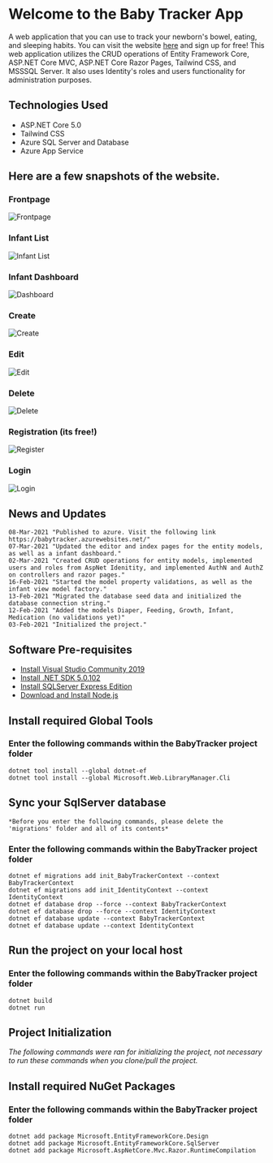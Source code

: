 # Welcome to the Baby Tracker App
A web application that you can use to track your newborn's bowel, eating, and sleeping habits. You can visit the website [here](https://babytracker.azurewebsites.net/) and sign up for free!
This web application utilizes the CRUD operations of Entity Framework Core, ASP.NET Core MVC, ASP.NET Core Razor Pages, Tailwind CSS, and MSSSQL Server. It also uses Identity's roles and users functionality for administration purposes.

## Technologies Used
 - ASP.NET Core 5.0
 - Tailwind CSS
 - Azure SQL Server and Database
 - Azure App Service

## Here are a few snapshots of the website.
### Frontpage
![Frontpage](https://github.com/bobby-dq/BabyTracker/blob/main/README%20Screenshots/Frontpage.JPG)
### Infant List
![Infant List](https://github.com/bobby-dq/BabyTracker/blob/main/README%20Screenshots/Infant%20%20Lists.JPG)
### Infant Dashboard
![Dashboard](https://github.com/bobby-dq/BabyTracker/blob/main/README%20Screenshots/dashboard.JPG)
### Create
![Create](https://github.com/bobby-dq/BabyTracker/blob/main/README%20Screenshots/Create.JPG)
### Edit
![Edit](https://github.com/bobby-dq/BabyTracker/blob/main/README%20Screenshots/Edit.JPG)
### Delete
![Delete](https://github.com/bobby-dq/BabyTracker/blob/main/README%20Screenshots/Delete.JPG)
### Registration (its free!)
![Register](https://github.com/bobby-dq/BabyTracker/blob/main/README%20Screenshots/Register%20pages.JPG)
### Login 
![Login](https://github.com/bobby-dq/BabyTracker/blob/main/README%20Screenshots/Login.JPG)

## News and Updates
    08-Mar-2021 "Published to azure. Visit the following link https://babytracker.azurewebsites.net/"
    07-Mar-2021 "Updated the editor and index pages for the entity models, as well as a infant dashboard."
    02-Mar-2021 "Created CRUD operations for entity models, implemented users and roles from AspNet Idenitity, and implemented AuthN and AuthZ on controllers and razor pages."
    16-Feb-2021 "Started the model property validations, as well as the infant view model factory."
    13-Feb-2021 "Migrated the database seed data and initialized the database connection string."
    12-Feb-2021 "Added the models Diaper, Feeding, Growth, Infant, Medication (no validations yet)"
    03-Feb-2021 "Initialized the project."

## Software Pre-requisites
- [Install Visual Studio Community 2019](https://visualstudio.microsoft.com/thank-you-downloading-visual-studio/?sku=Community&rel=16)
- [Install .NET SDK 5.0.102](https://dotnet.microsoft.com/download/dotnet/thank-you/sdk-5.0.102-windows-x64-installer)
- [Install SQLServer Express Edition](https://www.microsoft.com/en-in/sql-server/sql-server-downloads)
- [Download and Install Node.js](https://nodejs.org/en/)

##  Install required Global Tools
### Enter the following commands within the BabyTracker project folder
    dotnet tool install --global dotnet-ef
    dotnet tool install --global Microsoft.Web.LibraryManager.Cli

## Sync your SqlServer database
    *Before you enter the following commands, please delete the 'migrations' folder and all of its contents*
### Enter the following commands within the BabyTracker project folder
    dotnet ef migrations add init_BabyTrackerContext --context BabyTrackerContext
    dotnet ef migrations add init_IdentityContext --context IdentityContext
    dotnet ef database drop --force --context BabyTrackerContext
    dotnet ef database drop --force --context IdentityContext
    dotnet ef database update --context BabyTrackerContext
    dotnet ef database update --context IdentityContext

## Run the project on your local host
### Enter the following commands within the BabyTracker project folder
    dotnet build
    dotnet run

    
## Project Initialization
*The following commands were ran for initializing the project, not necessary to run these commands when you clone/pull the project.*

## Install required NuGet Packages
### Enter the following commands within the BabyTracker project folder
    dotnet add package Microsoft.EntityFrameworkCore.Design
    dotnet add package Microsoft.EntityFrameworkCore.SqlServer
    dotnet add package Microsoft.AspNetCore.Mvc.Razor.RuntimeCompilation




